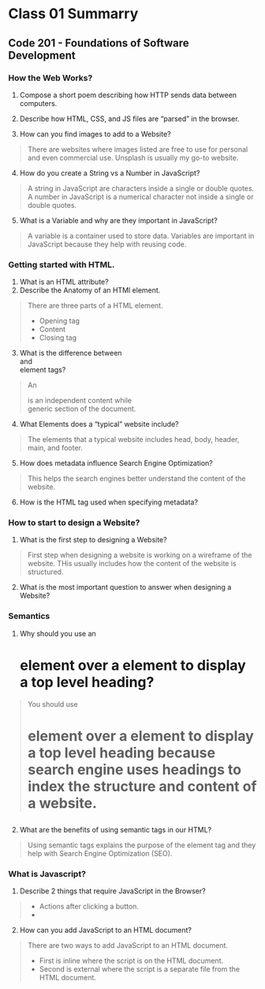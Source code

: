 # Class 01 Summarry
## Code 201 - Foundations of Software Development

### How the Web Works?
1. Compose a short poem describing how HTTP sends data between computers.
  > 
2. Describe how HTML, CSS, and JS files are “parsed” in the browser.
  > 
3. How can you find images to add to a Website?
  > There are websites where images listed are free to use for personal and even commercial use. Unsplash is usually my go-to website.
4. How do you create a String vs a Number in JavaScript?
  > A string in JavaScript are characters inside a single or double quotes. A number in JavaScript is a numerical character not inside a single or double quotes.
5. What is a Variable and why are they important in JavaScript?
  > A variable is a container used to store data. Variables are important in JavaScript because they help with reusing code.   

### Getting started with HTML.
1. What is an HTML attribute?
2. Describe the Anatomy of an HTMl element.
  >  There are three parts of a HTML element.
  > * Opening tag
  > * Content
  > * Closing tag
3. What is the difference between <article> and <section> element tags?
  > An <article> is an independent content while <section> generic section of the document.
4. What Elements does a “typical” website include?
  > The elements that a typical website includes head, body, header, main, and footer.
5. How does metadata influence Search Engine Optimization?
  > This helps the search engines better understand the content of the website.
6. How is the <meta> HTML tag used when specifying metadata?
  > 

### How to start to design a Website?
1. What is the first step to designing a Website?
  > First step when designing a website is working on a wireframe of the website. THis usually includes how the content of the website is structured.
2. What is the most important question to answer when designing a Website?
  > 

### Semantics
1. Why should you use an <h1> element over a <span> element to display a top level heading?
  > You should use <h1> element over a <span> element to display a top level heading because search engine uses headings to index the structure and content of a website.
2. What are the benefits of using semantic tags in our HTML?
  > Using semantic tags explains the purpose of the element tag and they help with Search Engine Optimization (SEO).

### What is Javascript?
1. Describe 2 things that require JavaScript in the Browser?
  > * Actions after clicking a button.
  > * 
2. How can you add JavaScript to an HTML document?
  > There are two ways to add JavaScript to an HTML document. 
  > * First is inline where the script is on the HTML document. 
  > * Second is external where the script is a separate file from the HTML document.
